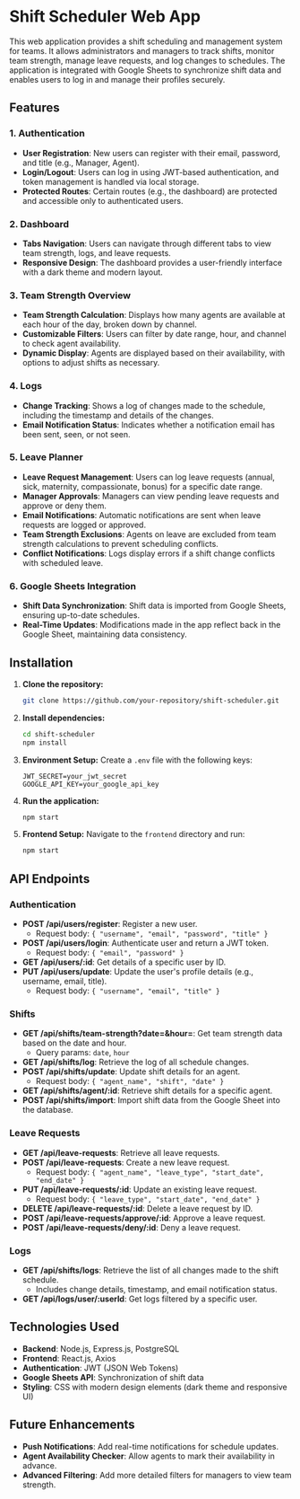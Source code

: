 # Shift Scheduler Web App

This web application provides a shift scheduling and management system for teams. It allows administrators and managers to track shifts, monitor team strength, manage leave requests, and log changes to schedules. The application is integrated with Google Sheets to synchronize shift data and enables users to log in and manage their profiles securely.

## Features

### 1. **Authentication**
- **User Registration**: New users can register with their email, password, and title (e.g., Manager, Agent).
- **Login/Logout**: Users can log in using JWT-based authentication, and token management is handled via local storage.
- **Protected Routes**: Certain routes (e.g., the dashboard) are protected and accessible only to authenticated users.

### 2. **Dashboard**
- **Tabs Navigation**: Users can navigate through different tabs to view team strength, logs, and leave requests.
- **Responsive Design**: The dashboard provides a user-friendly interface with a dark theme and modern layout.

### 3. **Team Strength Overview**
- **Team Strength Calculation**: Displays how many agents are available at each hour of the day, broken down by channel.
- **Customizable Filters**: Users can filter by date range, hour, and channel to check agent availability.
- **Dynamic Display**: Agents are displayed based on their availability, with options to adjust shifts as necessary.

### 4. **Logs**
- **Change Tracking**: Shows a log of changes made to the schedule, including the timestamp and details of the changes.
- **Email Notification Status**: Indicates whether a notification email has been sent, seen, or not seen.

### 5. **Leave Planner**
- **Leave Request Management**: Users can log leave requests (annual, sick, maternity, compassionate, bonus) for a specific date range.
- **Manager Approvals**: Managers can view pending leave requests and approve or deny them.
- **Email Notifications**: Automatic notifications are sent when leave requests are logged or approved.
- **Team Strength Exclusions**: Agents on leave are excluded from team strength calculations to prevent scheduling conflicts.
- **Conflict Notifications**: Logs display errors if a shift change conflicts with scheduled leave.

### 6. **Google Sheets Integration**
- **Shift Data Synchronization**: Shift data is imported from Google Sheets, ensuring up-to-date schedules.
- **Real-Time Updates**: Modifications made in the app reflect back in the Google Sheet, maintaining data consistency.

## Installation

1. **Clone the repository:**
    ```bash
    git clone https://github.com/your-repository/shift-scheduler.git
    ```

2. **Install dependencies:**
    ```bash
    cd shift-scheduler
    npm install
    ```

3. **Environment Setup:**
   Create a `.env` file with the following keys:
    ```
    JWT_SECRET=your_jwt_secret
    GOOGLE_API_KEY=your_google_api_key
    ```

4. **Run the application:**
    ```bash
    npm start
    ```

5. **Frontend Setup:**
   Navigate to the `frontend` directory and run:
    ```bash
    npm start
    ```

## API Endpoints

### **Authentication**
- **POST /api/users/register**: Register a new user.
    - Request body: `{ "username", "email", "password", "title" }`
- **POST /api/users/login**: Authenticate user and return a JWT token.
    - Request body: `{ "email", "password" }`
- **GET /api/users/:id**: Get details of a specific user by ID.
- **PUT /api/users/update**: Update the user's profile details (e.g., username, email, title).
    - Request body: `{ "username", "email", "title" }`

### **Shifts**
- **GET /api/shifts/team-strength?date=&hour=**: Get team strength data based on the date and hour.
    - Query params: `date`, `hour`
- **GET /api/shifts/log**: Retrieve the log of all schedule changes.
- **POST /api/shifts/update**: Update shift details for an agent.
    - Request body: `{ "agent_name", "shift", "date" }`
- **GET /api/shifts/agent/:id**: Retrieve shift details for a specific agent.
- **POST /api/shifts/import**: Import shift data from the Google Sheet into the database.

### **Leave Requests**
- **GET /api/leave-requests**: Retrieve all leave requests.
- **POST /api/leave-requests**: Create a new leave request.
    - Request body: `{ "agent_name", "leave_type", "start_date", "end_date" }`
- **PUT /api/leave-requests/:id**: Update an existing leave request.
    - Request body: `{ "leave_type", "start_date", "end_date" }`
- **DELETE /api/leave-requests/:id**: Delete a leave request by ID.
- **POST /api/leave-requests/approve/:id**: Approve a leave request.
- **POST /api/leave-requests/deny/:id**: Deny a leave request.

### **Logs**
- **GET /api/shifts/logs**: Retrieve the list of all changes made to the shift schedule.
    - Includes change details, timestamp, and email notification status.
- **GET /api/logs/user/:userId**: Get logs filtered by a specific user.

## Technologies Used

- **Backend**: Node.js, Express.js, PostgreSQL
- **Frontend**: React.js, Axios
- **Authentication**: JWT (JSON Web Tokens)
- **Google Sheets API**: Synchronization of shift data
- **Styling**: CSS with modern design elements (dark theme and responsive UI)

## Future Enhancements
- **Push Notifications**: Add real-time notifications for schedule updates.
- **Agent Availability Checker**: Allow agents to mark their availability in advance.
- **Advanced Filtering**: Add more detailed filters for managers to view team strength.
